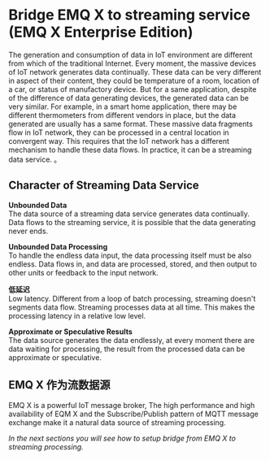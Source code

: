 # Bridge EMQ X to streaming service (EMQ X Enterprise Edition)
The generation and consumption of data in IoT environment are different from which of the traditional Internet. Every moment, the massive devices of IoT network generates data continually. These data can be very different in aspect of their content, they could be temperature of a room, location of a car, or status of manufactory device. But for a same application, despite of the difference of data generating devices, the generated data can be very similar. For example, in a smart home application, there may be different thermometers from different vendors in place, but the data generated are usually has a same format. These massive data fragments flow in IoT network, they can be processed in a central location in  convergent way. This requires that the IoT network has a different mechanism to handle these data flows. In practice, it can be a streaming data service.
。

## Character of Streaming Data Service
**Unbounded Data**  
The data source of a streaming data service generates data continually. Data flows to the streaming service, it is possible that the data generating never ends.

**Unbounded Data Processing**  
To handle the endless data input, the data processing itself must be also endless. Data flows in, and data are processed, stored, and then output to other units or feedback to the input network.  

**低延迟**  
Low latency. Different from a loop of batch processing, streaming doesn't segments data flow. Streaming processes data at all time. This makes the processing latency in a relative low level.

**Approximate or Speculative Results**  
The data source generates the data endlessly, at every moment there are data waiting for processing, the result from the processed data can be approximate or speculative.

## EMQ X 作为流数据源
EMQ X is a powerful IoT message broker, The high performance and high availability of EQM X and the Subscribe/Publish pattern of MQTT message exchange make it a natural data source of streaming processing.

_In the next sections you will see how to setup bridge from EMQ X to streaming processing._
